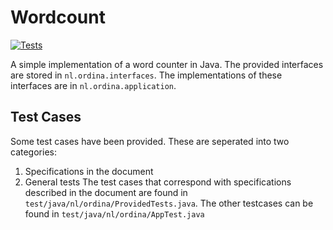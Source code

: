 # Wordcount
[![Tests](https://github.com/goedestudent/wordcount/actions/workflows/maven.yml/badge.svg)](https://github.com/goedestudent/wordcount/actions/workflows/maven.yml)

A simple implementation of a word counter in Java. The provided interfaces are stored in `nl.ordina.interfaces`. The implementations of these interfaces are in `nl.ordina.application`.

## Test Cases
Some test cases have been provided. These are seperated into two categories:
1. Specifications in the document
2. General tests
The test cases that correspond with specifications described in the document are found in `test/java/nl/ordina/ProvidedTests.java`. The other testcases can be found in `test/java/nl/ordina/AppTest.java`